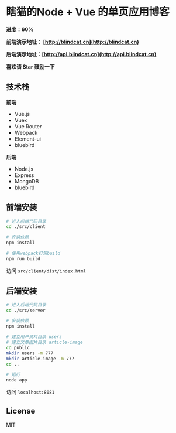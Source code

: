 # 瞎猫的Node + Vue 的单页应用博客
**进度：60%**

**前端演示地址： [http://blindcat.cn](http://blindcat.cn)**

**后端演示地址：[http://api.blindcat.cn](http://api.blindcat.cn)**

**喜欢请 Star 鼓励一下**

## 技术栈
**前端**
* Vue.js
* Vuex
* Vue Router
* Webpack
* Element-ui
* bluebird

**后端**
* Node.js
* Express
* MongoDB
* bluebird

## 前端安装

``` bash
# 进入前端代码目录
cd ./src/client

# 安装依赖
npm install

# 使用webpack打包build
npm run build
```
访问 `src/client/dist/index.html`

## 后端安装

``` bash
# 进入后端代码目录
cd ./src/server

# 安装依赖
npm install

# 建立用户资料目录 users
# 建立文章图片目录 article-image
cd public
mkdir users -m 777
mkdir article-image -m 777
cd ..

# 运行
node app
```
访问 `localhost:8081`

## License
MIT
